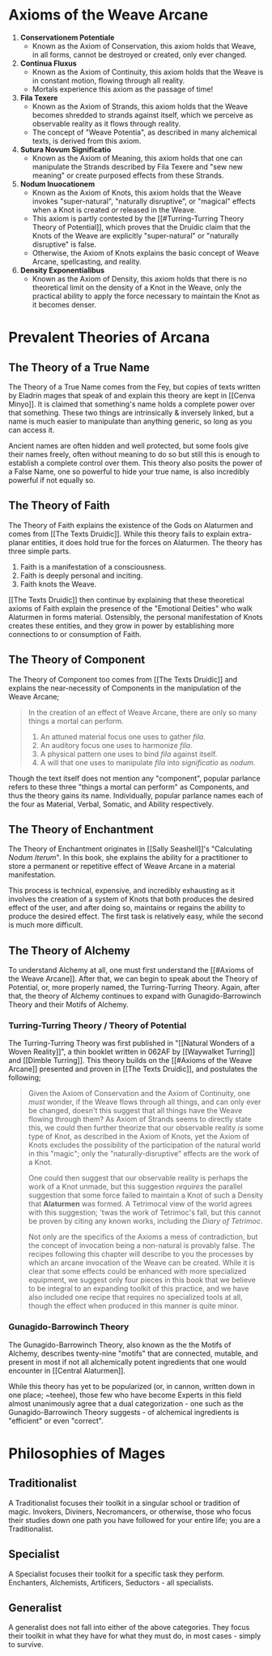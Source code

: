 # Axioms of the Weave Arcane
1. **Conservationem Potentiale**
	- Known as the Axiom of Conservation, this axiom holds that Weave, in all forms, cannot be destroyed or created, only ever changed.
2. **Continua Fluxus**
	- Known as the Axiom of Continuity, this axiom holds that the Weave is in constant motion, flowing through all reality. 
	- Mortals experience this axiom as the passage of time!
3. **Fila Texere**
	- Known as the Axiom of Strands, this axiom holds that the Weave becomes shredded to strands against itself, which we perceive as observable reality as it flows through reality. 
	- The concept of "Weave Potentia", as described in many alchemical texts, is derived from this axiom.
4. **Sutura Novum Significatio**
	- Known as the Axiom of Meaning, this axiom holds that one can manipulate the Strands described by Fila Texere and "sew new meaning" or create purposed effects from these Strands. 
5. **Nodum Inuocationem**
	- Known as the Axiom of Knots, this axiom holds that the Weave invokes "super-natural", "naturally disruptive", or "magical" effects when a Knot is created *or* released in the Weave.
	- This axiom is partly contested by the [[#Turring-Turring Theory Theory of Potential]], which proves that the Druidic claim that the Knots of the Weave are explicitly "super-natural" or "naturally disruptive" is false. 
	- Otherwise, the Axiom of Knots explains the basic concept of Weave Arcane, spellcasting, and reality.
6. **Density Exponentialibus**
	- Known as the Axiom of Density, this axiom holds that there is no theoretical limit on the density of a Knot in the Weave, only the practical ability to apply the force necessary to maintain the Knot as it becomes denser.

# Prevalent Theories of Arcana
## The Theory of a True Name
The Theory of a True Name comes from the Fey, but copies of texts written by Eladrin mages that speak of and explain this theory are kept in [[Cenva Minyo]]. It is claimed that something's name holds a complete power over that something. These two things are intrinsically & inversely linked, but a name is much easier to manipulate than anything generic, so long as you can access it. 

Ancient names are often hidden and well protected, but some fools give their names freely, often without meaning to do so but still this is enough to establish a complete control over them. This theory also posits the power of a False Name, one so powerful to hide your true name, is also incredibly powerful if not equally so. 

## The Theory of Faith
The Theory of Faith explains the existence of the Gods on Alaturmen and comes from [[The Texts Druidic]]. While this theory fails to explain extra-planar entities, it does hold true for the forces on Alaturmen. The theory has three simple parts.

1. Faith is a manifestation of a consciousness. 
2. Faith is deeply personal and inciting.
3. Faith knots the Weave.

[[The Texts Druidic]] then continue by explaining that these theoretical axioms of Faith explain the presence of the "Emotional Deities" who walk Alaturmen in forms material. Ostensibly, the personal manifestation of Knots creates these entities, and they grow in power by establishing more connections to or consumption of Faith.

## The Theory of Component
The Theory of Component too comes from [[The Texts Druidic]] and explains the near-necessity of Components in the manipulation of the Weave Arcane;

> In the creation of an effect of Weave Arcane, there are only so many things a mortal can perform.
> 
> 1. An attuned material focus one uses to gather *fila*.
> 2. An auditory focus one uses to harmonize *fila*.
> 3. A physical pattern one uses to bind *fila* against itself.
> 4. A will that one uses to manipulate *fila* into *significatio* as *nodum*.

Though the text itself does not mention any "component", popular parlance refers to these three "things a mortal can perform" as Components, and thus the theory gains its name. Individually, popular parlance names each of the four as Material, Verbal, Somatic, and Ability respectively.

## The Theory of Enchantment
The Theory of Enchantment originates in [[Sally Seashell]]'s "Calculating *Nodum Iterum*". In this book, she explains the ability for a practitioner to store a permanent or repetitive effect of Weave Arcane in a material manifestation. 

This process is technical, expensive, and incredibly exhausting as it involves the creation of a system of Knots that both produces the desired effect of the user, and after doing so, maintains or regains the ability to produce the desired effect. The first task is relatively easy, while the second is much more difficult.

## The Theory of Alchemy
To understand Alchemy at all, one must first understand the [[#Axioms of the Weave Arcane]]. After that, we can begin to speak about the Theory of Potential, or, more properly named, the Turring-Turring Theory. Again, after that, the theory of Alchemy continues to expand with Gunagido-Barrowinch Theory and their Motifs of Alchemy.

### Turring-Turring Theory / Theory of Potential
The Turring-Turring Theory was first published in "[[Natural Wonders of a Woven Reality]]", a thin booklet written in 062AF by [[Waywalket Turring]] and [[Dimble Turring]]. This theory builds on the [[#Axioms of the Weave Arcane]] presented and proven in [[The Texts Druidic]], and postulates the following;

> Given the Axiom of Conservation and the Axiom of Continuity, one *must* wonder, if the Weave flows through all things, and can only ever be changed, doesn't this suggest that all things have the Weave flowing through them? As Axiom of Strands seems to directly state this, we could then further theorize that our observable reality *is* some type of Knot, as described in the Axiom of Knots, yet the Axiom of Knots excludes the possibility of the participation of the natural world in this "magic"; only the "naturally-disruptive" effects are the work of a Knot. 
> 
> One could then suggest that our observable reality is perhaps the work of a Knot unmade, but this suggestion *requires* the parallel suggestion that some force failed to maintain a Knot of such a Density that **Alaturmen** was formed. A Tetrimocal view of the world agrees with this suggestion; 'twas the work of Tetrimoc's fall, but this cannot be proven by citing any known works, including the *Diary of Tetrimoc*. 
> 
> Not only are the specifics of the Axioms a mess of contradiction, but the concept of invocation being a non-natural is provably false. The recipes following this chapter will describe to you the processes by which an arcane invocation of the Weave can be created. While it is clear that some effects could be enhanced with more specialized equipment, we suggest only four pieces in this book that we believe to be integral to an expanding toolkit of this practice, and we have also included one recipe that requires no specialized tools at all, though the effect when produced in this manner is quite minor.

### Gunagido-Barrowinch Theory
The Gunagido-Barrowinch Theory, also known as the the Motifs of Alchemy, describes twenty-nine "motifs" that are connected, mutable, and present in most if not all alchemically potent ingredients that one would encounter in [[Central Alaturmen]]. 

While this theory has yet to be popularized (or, in cannon, written down in one place; ~teehee), those few who have become Experts in this field almost unanimously agree that a dual categorization - one such as the Gunagido-Barrowinch Theory suggests - of alchemical ingredients is "efficient" or even "correct".

# Philosophies of Mages
## Traditionalist
A Traditionalist focuses their toolkit in a singular school or tradition of magic. Invokers, Diviners, Necromancers, or otherwise, those who focus their studies down one path you have followed for your entire life; you are a Traditionalist.
## Specialist
A Specialist focuses their toolkit for a specific task they perform. Enchanters, Alchemists, Artificers, Seductors - all specialists.
## Generalist
A generalist does not fall into either of the above categories. They focus their toolkit in what they have for what they must do, in most cases - simply to survive.